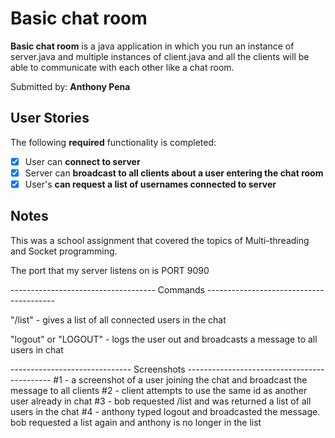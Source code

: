 # Basic chat room

**Basic chat room** is a java application in which you run an instance of server.java and multiple instances of client.java and all the clients will be able to communicate
with each other like a chat room.

Submitted by: **Anthony Pena**

## User Stories

The following **required** functionality is completed:

* [X] User can **connect to server**
* [X] Server can **broadcast to all clients about a user entering the chat room**
* [X] User's **can request a list of usernames connected to server**

## Notes

This was a school assignment that covered the topics of Multi-threading and Socket programming.

The port that my server listens on is PORT 9090

------------------------------------ Commands ----------------------------------------

"/list" - gives a list of all connected users in the chat

"logout" or "LOGOUT" - logs the user out and broadcasts a message to all users in chat

------------------------------ Screenshots --------------------------------------------
#1 - a screenshot of a user joining the chat and broadcast the message to all clients
#2 - client attempts to use the same id as another user already in chat
#3 - bob requested /list and was returned a list of all users in the chat
#4 - anthony typed logout and broadcasted the message. bob requested a list again and anthony is no longer in the list

